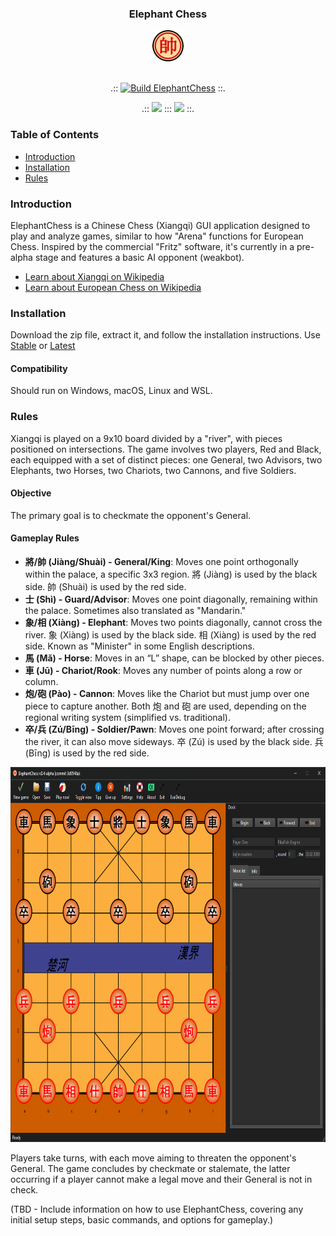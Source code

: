 <div align="center"> 

### Elephant Chess 

<img src="sources/res/generalRed.png" width="50" height="50">
<br>
<br>
<!-- {% comment %} -->  

.::
[![Build ElephantChess](https://github.com/global667/ElephantChess/actions/workflows/build.yml/badge.svg)](https://github.com/global667/ElephantChess/actions/workflows/build.yml)
::.

.::
![](https://badgen.net/static/license/GNU%20GPL%203.0/)
:::
![](https://badgen.net/github/release/global667/ElephantChess/)
::.
<!-- ![](https://badgen.net/github/release/stable/global667/ElephantChess/) -->
<!-- {% endcomment %} -->

</div>

### Table of Contents
- [Introduction](#introduction)
- [Installation](#installation)
- [Rules](#rules)

### Introduction
ElephantChess is a Chinese Chess (Xiangqi) GUI application designed to play and analyze games, similar to how "Arena" functions for European Chess. Inspired by the commercial "Fritz" software, it's currently in a pre-alpha stage and features a basic AI opponent (weakbot).

- [Learn about Xiangqi on Wikipedia](https://en.wikipedia.org/wiki/Xiangqi)
- [Learn about European Chess on Wikipedia](https://en.wikipedia.org/wiki/Chess)

### Installation
Download the zip file, extract it, and follow the installation instructions. Use [Stable](https://www.elephant-chess.com) or [Latest](https://github.com/global667/ElephantChess/releases/latest)
  
#### Compatibility
Should run on Windows, macOS, Linux and WSL.

### Rules
Xiangqi is played on a 9x10 board divided by a "river", with pieces positioned on intersections. The game involves two players, Red and Black, each equipped with a set of distinct pieces: one General, two Advisors, two Elephants, two Horses, two Chariots, two Cannons, and five Soldiers.

#### Objective
The primary goal is to checkmate the opponent's General.

#### Gameplay Rules
- **將/帥 (Jiàng/Shuài) - General/King**: Moves one point orthogonally within the palace, a specific 3x3 region. 將 (Jiàng) is used by the black side. 帥 (Shuài) is used by the red side.
- **士 (Shì) - Guard/Advisor**: Moves one point diagonally, remaining within the palace. Sometimes also translated as "Mandarin."
- **象/相 (Xiàng) - Elephant**: Moves two points diagonally, cannot cross the river. 象 (Xiàng) is used by the black side. 相 (Xiàng) is used by the red side. Known as "Minister" in some English descriptions.
- **馬 (Mǎ) - Horse**: Moves in an “L” shape, can be blocked by other pieces.
- **車 (Jū) - Chariot/Rook**: Moves any number of points along a row or column.
- **炮/砲 (Pào) - Cannon**: Moves like the Chariot but must jump over one piece to capture another. Both 炮 and 砲 are used, depending on the regional writing system (simplified vs. traditional).
- **卒/兵 (Zú/Bīng) - Soldier/Pawn**: Moves one point forward; after crossing the river, it can also move sideways. 卒 (Zú) is used by the black side. 兵 (Bīng) is used by the red side.

<div align="center">
<img src="Screenshot.png" width="800" height="600">
</div>

Players take turns, with each move aiming to threaten the opponent's General. The game concludes by checkmate or stalemate, the latter occurring if a player cannot make a legal move and their General is not in check.

(TBD - Include information on how to use ElephantChess, covering any initial setup steps, basic commands, and options for gameplay.)

